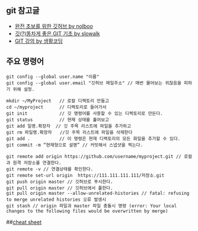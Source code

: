 ## git 참고글 

* [완전 초보를 위한 깃허브 by nolboo](https://nolboo.kim/blog/2013/10/06/github-for-beginner/)
* [깃(?)똥차게 좋은 GIT 기초 by slowalk](http://slowalk.tistory.com/2470)
* [GIT 강의 by 생활코딩](https://opentutorials.org/course/1492)

## 주요 명령어

```
git config --global user.name "이름"
git config --global user.email "깃허브 메일주소" // 매번 물어보는 귀찮음을 피하기 위해 설정.

mkdir ~/MyProject   // 로컬 디렉토리 만들고
cd ~/myproject      // 디렉토리로 들어가서
git init            // 깃 명령어를 사용할 수 있는 디렉토리로 만든다.
git status          // 현재 상태를 훑어보고
git add 일명.확장자  // 깃 주목 리스트에 파일을 추가하고 
git rm 파일명.확장자   //깃 주목 리스트에 파일을 삭제한다 
git add .           // 이 명령은 현재 디렉토리의 모든 화일을 추가할 수 있다.
git commit -m “현재형으로 설명” // 커밋해서 스냅샷을 찍는다.

git remote add origin https://github.com/username/myproject.git // 로컬과 원격 저장소를 연결한다.
git remote -v // 연결상태를 확인한다.
git remote set-url origin  https://111.111.111.111/저장소.git
git push origin master // 깃허브로 푸시한다.
git pull origin master // 깃허브에서 풀한다. 
git pull origin master --allow-unrelated-histories // fatal: refusing to merge unrelated histories 오류 발생시
git stash // origin 파일과 master 파일 충돌시 명령 (error: Your local changes to the following files would be overwritten by merge)
```
 
##[cheat sheet](cheat-sheet-bundle/git/git-cheatsheet-EN-grey.pdf)
